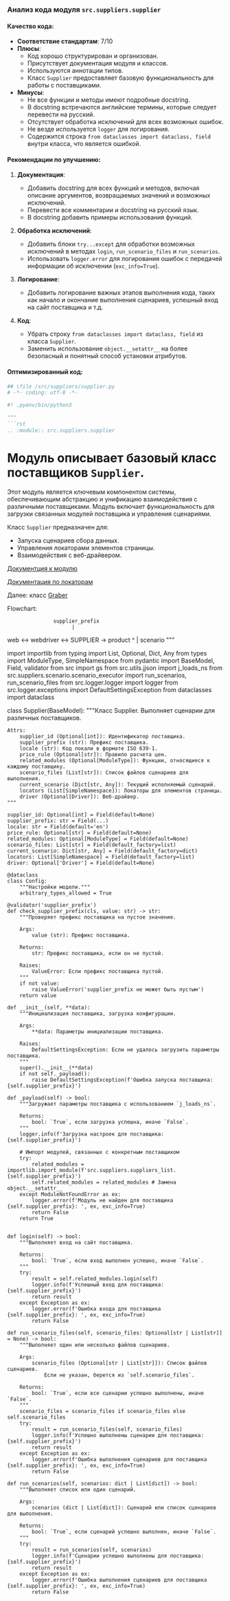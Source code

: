 ### **Анализ кода модуля `src.suppliers.supplier`**

#### **Качество кода**:
- **Соответствие стандартам**: 7/10
- **Плюсы**:
  - Код хорошо структурирован и организован.
  - Присутствует документация модуля и классов.
  - Используются аннотации типов.
  - Класс `Supplier` предоставляет базовую функциональность для работы с поставщиками.
- **Минусы**:
  - Не все функции и методы имеют подробные docstring.
  - В docstring встречаются английские термины, которые следует перевести на русский.
  - Отсутствует обработка исключений для всех возможных ошибок.
  - Не везде используется `logger` для логирования.
  - Cодержится строка `from dataclasses import dataclass, field` внутри класса, что является ошибкой.

#### **Рекомендации по улучшению**:
1. **Документация**:
   - Добавить docstring для всех функций и методов, включая описание аргументов, возвращаемых значений и возможных исключений.
   - Перевести все комментарии и docstring на русский язык.
   - В docstring добавить примеры использования функций.

2. **Обработка исключений**:
   - Добавить блоки `try...except` для обработки возможных исключений в методах `login`, `run_scenario_files` и `run_scenarios`.
   - Использовать `logger.error` для логирования ошибок с передачей информации об исключении (`exc_info=True`).

3. **Логирование**:
   - Добавить логирование важных этапов выполнения кода, таких как начало и окончание выполнения сценариев, успешный вход на сайт поставщика и т.д.

4. **Код**:
   - Убрать строку `from dataclasses import dataclass, field` из класса `Supplier`.
   - Заменить использование `object.__setattr__` на более безопасный и понятный способ установки атрибутов.

#### **Оптимизированный код**:
```python
## \file /src/suppliers/supplier.py
# -*- coding: utf-8 -*-

#! .pyenv/bin/python3

"""
```rst
.. :module:: src.suppliers.supplier
```
Модуль описывает базовый класс поставщиков `Supplier`.
======================================================
Этот модуль является ключевым компонентом системы, обеспечивающим абстракцию и унификацию взаимодействия с различными поставщиками.
Модуль включает функциональность для загрузки связанных модулей поставщика и управления сценариями.

Класс `Supplier` предназначен для:
 - Запуска сценариев сбора данных.
 - Управления локаторами элементов страницы.
 - Взаимодействия с веб-драйвером.

[Документция к модулю](https://github.com/hypo69/hypotez/blob/master/docs/ru/src/suppliers/supplier.py.md)

[Докумeнтация по локаторам](https://github.com/hypo69/hypotez/blob/master/docs/ru/src/webdriver/locator.ru.md)

Далее: класс [Graber](https://github.com/hypo69/hypotez/blob/master/docs/ru/src/suppliers/graber.py.md)

Flowchart:


                   supplier_prefix
                         |
web <-> webdriver <-> SUPPLIER -> product
                         ^
                         |
                      scenario
"""

import importlib
from typing import List, Optional, Dict, Any
from types import ModuleType, SimpleNamespace
from pydantic import BaseModel, Field, validator
from src import gs
from src.utils.jjson import j_loads_ns
from src.suppliers.scenario.scenario_executor import run_scenarios, run_scenario_files
from src.logger.logger import logger
from src.logger.exceptions import DefaultSettingsException
from dataclasses import dataclass

class Supplier(BaseModel):
    """Класс Supplier. Выполняет сценарии для различных поставщиков.

    Attrs:
        supplier_id (Optional[int]): Идентификатор поставщика.
        supplier_prefix (str): Префикс поставщика.
        locale (str): Код локали в формате ISO 639-1.
        price_rule (Optional[str]): Правило расчета цен.
        related_modules (Optional[ModuleType]): Функции, относящиеся к каждому поставщику.
        scenario_files (List[str]): Список файлов сценариев для выполнения.
        current_scenario (Dict[str, Any]): Текущий исполняемый сценарий.
        locators (List[SimpleNamespace]): Локаторы для элементов страницы.
        driver (Optional[Driver]): Веб-драйвер.
    """

    supplier_id: Optional[int] = Field(default=None)
    supplier_prefix: str = Field(...)
    locale: str = Field(default='en')
    price_rule: Optional[str] = Field(default=None)
    related_modules: Optional[ModuleType] = Field(default=None)
    scenario_files: List[str] = Field(default_factory=list)
    current_scenario: Dict[str, Any] = Field(default_factory=dict)
    locators: List[SimpleNamespace] = Field(default_factory=list)
    driver: Optional['Driver'] = Field(default=None)

    @dataclass
    class Config:
        """Настройки модели."""
        arbitrary_types_allowed = True

    @validator('supplier_prefix')
    def check_supplier_prefix(cls, value: str) -> str:
        """Проверяет префикс поставщика на пустое значение.

        Args:
            value (str): Префикс поставщика.

        Returns:
            str: Префикс поставщика, если он не пустой.

        Raises:
            ValueError: Если префикс поставщика пустой.
        """
        if not value:
            raise ValueError('supplier_prefix не может быть пустым')
        return value

    def __init__(self, **data):
        """Инициализация поставщика, загрузка конфигурации.

        Args:
            **data: Параметры инициализации поставщика.

        Raises:
            DefaultSettingsException: Если не удалось загрузить параметры поставщика.
        """
        super().__init__(**data)
        if not self._payload():
            raise DefaultSettingsException(f'Ошибка запуска поставщика: {self.supplier_prefix}')

    def _payload(self) -> bool:
        """Загружает параметры поставщика с использованием `j_loads_ns`.

        Returns:
            bool: `True`, если загрузка успешна, иначе `False`.
        """
        logger.info(f'Загрузка настроек для поставщика: {self.supplier_prefix}')

        # Импорт модулей, связанных с конкретным поставщиком
        try:
            related_modules = importlib.import_module(f'src.suppliers.suppliers_list.{self.supplier_prefix}')
            self.related_modules = related_modules # Замена object.__setattr__
        except ModuleNotFoundError as ex:
            logger.error(f'Модуль не найден для поставщика {self.supplier_prefix}: ', ex, exc_info=True)
            return False
        return True


    def login(self) -> bool:
        """Выполняет вход на сайт поставщика.

        Returns:
            bool: `True`, если вход выполнен успешно, иначе `False`.
        """
        try:
            result = self.related_modules.login(self)
            logger.info(f'Успешный вход для поставщика: {self.supplier_prefix}')
            return result
        except Exception as ex:
            logger.error(f'Ошибка входа для поставщика {self.supplier_prefix}: ', ex, exc_info=True)
            return False

    def run_scenario_files(self, scenario_files: Optional[str | List[str]] = None) -> bool:
        """Выполняет один или несколько файлов сценариев.

        Args:
            scenario_files (Optional[str | List[str]]): Список файлов сценариев.
                Если не указан, берется из `self.scenario_files`.

        Returns:
            bool: `True`, если все сценарии успешно выполнены, иначе `False`.
        """
        scenario_files = scenario_files if scenario_files else self.scenario_files
        try:
            result = run_scenario_files(self, scenario_files)
            logger.info(f'Успешно выполнены сценарии для поставщика: {self.supplier_prefix}')
            return result
        except Exception as ex:
            logger.error(f'Ошибка выполнения сценариев для поставщика {self.supplier_prefix}: ', ex, exc_info=True)
            return False

    def run_scenarios(self, scenarios: dict | List[dict]) -> bool:
        """Выполняет список или один сценарий.

        Args:
            scenarios (dict | List[dict]): Сценарий или список сценариев для выполнения.

        Returns:
            bool: `True`, если сценарий успешно выполнен, иначе `False`.
        """
        try:
            result = run_scenarios(self, scenarios)
            logger.info(f'Сценарии успешно выполнены для поставщика: {self.supplier_prefix}')
            return result
        except Exception as ex:
            logger.error(f'Ошибка выполнения сценариев для поставщика {self.supplier_prefix}: ', ex, exc_info=True)
            return False